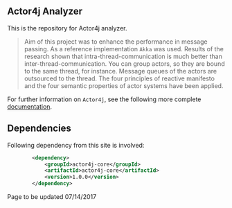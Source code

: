 ## Actor4j Analyzer ##

This is the repository for Actor4j analyzer.

>Aim of this project was to enhance the performance in message passing. As a reference implementation `Akka` was used. Results of the research shown that intra-thread-communication is much better than inter-thread-communication. You can group actors, so they are bound to the same thread, for instance. Message queues of the actors are outsourced to the thread. The four principles of reactive manifesto and the four semantic properties of actor systems have been applied.

For further information on `Actor4j`, see the following more complete [documentation](https://github.com/relvaner/actor4j-doc).

## Dependencies ##

Following dependency from this site is involved:
```xml
		<dependency>
			<groupId>actor4j-core</groupId>
			<artifactId>actor4j-core</artifactId>
			<version>1.0.0</version>
		</dependency>
```

Page to be updated 07/14/2017

